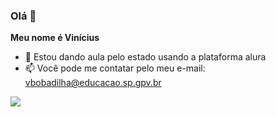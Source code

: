 ### Olá 👋

**Meu nome é Vinícius**

- 🔭 Estou dando aula pelo estado usando a plataforma alura
- 📫 Você pode me contatar pelo meu e-mail: vbobadilha@educacao.sp.gpv.br

![](https://tenor.com/pt-BR/view/league-of-legends-gragas-dance-gif-20737525)
